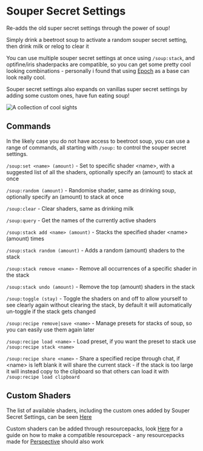 # Souper Secret Settings
Re-adds the old super secret settings through the power of soup!

Simply drink a beetroot soup to activate a random souper secret setting, then drink milk or relog to clear it

You can use multiple souper secret settings at once using `/soup:stack`, and optifine/iris shaderpacks are compatible, so you can get some pretty cool looking combinations - personally i found that using [Epoch](https://modrinth.com/shader/epoch) as a base can look really cool.

Souper secret settings also expands on vanillas super secret settings by adding some custom ones, have fun eating soup!

![A collection of cool sights](https://cdn.modrinth.com/data/bzJkPbG1/images/e5320e13d8ab192c266c79dda2af46ec8414d77e.png)

## Commands
In the likely case you do not have access to beetroot soup, you can use a range of commands, all starting with `/soup:` to control the souper secret settings.

`/soup:set <name> (amount)` - Set to specific shader \<name>, with a suggested list of all the shaders, optionally specify an (amount) to stack at once

`/soup:random (amount)` - Randomise shader, same as drinking soup, optionally specify an (amount) to stack at once

`/soup:clear` - Clear shaders, same as drinking milk

`/soup:query` - Get the names of the currently active shaders

`/soup:stack add <name> (amount)` - Stacks the specified shader \<name> (amount) times

`/soup:stack random (amount)` - Adds a random (amount) shaders to the stack

`/soup:stack remove <name>` - Remove all occurrences of a specific shader in the stack

`/soup:stack undo (amount)` - Remove the top (amount) shaders in the stack

`/soup:toggle (stay)` - Toggle the shaders on and off to allow yourself to see clearly again without clearing the stack, by default it will automatically un-toggle if the stack gets changed

`/soup:recipe remove|save <name>` - Manage presets for stacks of soup, so you can easily use them again later

`/soup:recipe load <name>` - Load preset, if you want the preset to stack use `/soup:recipe stack <name>`

`/soup:recipe share <name>` - Share a specified recipe through chat, if \<name> is left blank it will share the current stack - if the stack is too large it will instead copy to the clipboard so that others can load it with `/soup:recipe load clipboard`

## Custom Shaders
The list of available shaders, including the custom ones added by Souper Secret Settings, can be seen [Here](SuperSecretSettingsList.md)

Custom shaders can be added through resourcepacks, look [Here](ResourcepackGuide/ResourcepackGuide.md) for a guide on how to make a compatible resourcepack - any resourcepacks made for [Perspective](https://modrinth.com/mod/mclegoman-perspective) should also work